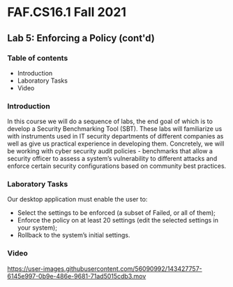 # FAF.CS16.1 Fall 2021
## Lab 5: Enforcing a Policy (cont'd)
### Table of contents
* Introduction
* Laboratory Tasks
* Video

### Introduction
In this course we will do a sequence of labs, the end goal of which is to develop a Security Benchmarking Tool (SBT). These labs will familiarize us with instruments used in IT security departments of different companies as well as give us practical experience in developing them. Concretely, we will be working with cyber security audit policies - benchmarks that allow a security officer to assess a system’s vulnerability to different attacks and enforce certain security configurations based on community best practices.

### Laboratory Tasks
Our desktop application must enable the user to:
* Select the settings to be enforced (a subset of Failed, or all of them);
* Enforce the policy on at least 20 settings (edit the selected settings in your system);
* Rollback to the system’s initial settings.

### Video



https://user-images.githubusercontent.com/56090992/143427757-6145e997-0b9e-486e-9681-71ad5015cdb3.mov


